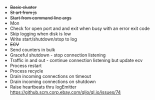 * <del>Basic cluster</del>
* <del>St art from js</del>
* <del>Start from command line args</del>
* Mon
* Check for open port and and exit when busy with an error exit code
* Skip logging when disk is low
* Write start/shutdown/stop to log
* <del>ECV</del>
* Send counters in bulk
* Graceful shutdown - stop connection listening
* Traffic in and out - continue connection listening but update ecv
* Process restart
* Process recycle
* Drain incoming connections on timeout
* Drain incoming connections on shutdown
* Raise heartbeats thru logEmitter https://github.scm.corp.ebay.com/qlio/ql.io/issues/74